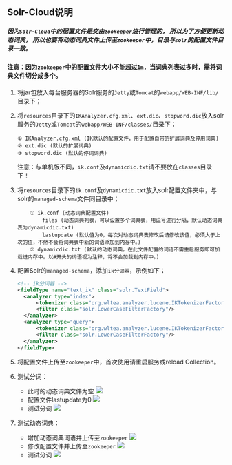 
## Solr-Cloud说明

##### 因为`Solr-Cloud`中的配置文件是交由`zookeeper`进行管理的， 所以为了方便更新动态词典， 所以也要将动态词典文件上传至`zookeeper`中，目录与`solr`的配置文件目录一致。

#### 注意：因为`zookeeper`中的配置文件大小不能超过`1m`，当词典列表过多时，需将词典文件切分成多个。


1. 将jar包放入每台服务器的Solr服务的`Jetty`或`Tomcat`的`webapp/WEB-INF/lib/`目录下；

2. 将`resources`目录下的`IKAnalyzer.cfg.xml`、`ext.dic`、`stopword.dic`放入solr服务的`Jetty`或`Tomcat`的`webapp/WEB-INF/classes/`目录下；
    ```console
    ① IKAnalyzer.cfg.xml (IK默认的配置文件，用于配置自带的扩展词典及停用词典)
    ② ext.dic (默认的扩展词典)
    ③ stopword.dic (默认的停词词典)
    ```
    注意：与单机版不同，`ik.conf`及`dynamicdic.txt`请不要放在`classes`目录下！

3. 将`resources`目录下的`ik.conf`及`dynamicdic.txt`放入solr配置文件夹中，与solr的`managed-schema`文件同目录中；
    ```console
        ① ik.conf (动态词典配置文件)
            files (动态词典列表，可以设置多个词典表，用逗号进行分隔，默认动态词典表为dynamicdic.txt)
            lastupdate (默认值为0，每次对动态词典表修改后请修改该值，必须大于上次的值，不然不会将词典表中新的词语添加到内存中。)
        ② dynamicdic.txt (默认的动态词典，在此文件配置的词语不需重启服务即可加载进内存中。以#开头的词语视为注释，将不会加载到内存中。)
    ```

4. 配置Solr的`managed-schema`，添加`ik分词器`，示例如下；
   ```xml
   <!-- ik分词器 -->
   <fieldType name="text_ik" class="solr.TextField">
     <analyzer type="index">
         <tokenizer class="org.wltea.analyzer.lucene.IKTokenizerFactory" useSmart="false" conf="ik.conf"/>
         <filter class="solr.LowerCaseFilterFactory"/>
     </analyzer>
     <analyzer type="query">
         <tokenizer class="org.wltea.analyzer.lucene.IKTokenizerFactory" useSmart="true" conf="ik.conf"/>
         <filter class="solr.LowerCaseFilterFactory"/>
     </analyzer>
   </fieldType>
   ```

5. 将配置文件上传至`zookeeper`中，首次使用请重启服务或reload Collection。

6. 测试分词：
    * 此时的动态词典文件为空
    ![](./img/dic.png)
    * 配置文件lastupdate为0
    ![](./img/conf.png)
    * 测试分词
    ![](./img/cloud-analyzer.png)

7. 测试动态词典：
    * 增加动态词典词语并上传至`zookeeper`
    ![](./img/dic2.png)
    * 修改配置文件并上传至`zookeeper`
    ![](./img/conf2.png)
    * 测试分词
    ![](./img/cloud-analyzer2.png)

